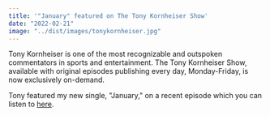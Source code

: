 ```yaml
---
title: '"January" featured on The Tony Kornheiser Show'
date: "2022-02-21"
image: "../dist/images/tonykornheiser.jpg"
---
```


Tony Kornheiser is one of the most recognizable and outspoken commentators in sports and entertainment. The Tony Kornheiser Show, available with original episodes publishing every day, Monday-Friday, is now exclusively on-demand. 

Tony featured my new single, "January," on a recent episode which you can listen to [here](https://open.spotify.com/episode/0w2r1jG8hoEUDIAa75EqBT).
